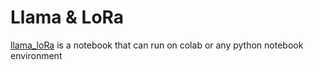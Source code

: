 # Llama & LoRa


[llama_loRa](llama_loRa.ipynb) is a notebook that can run on colab or any python notebook environment
